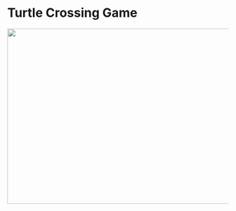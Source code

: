# Turtle Crossing Game

<img src="https://github.com/user-attachments/assets/2cd207a8-9e7f-43f7-88d9-fa5a6c992a2e" width="750" height="400"/>
